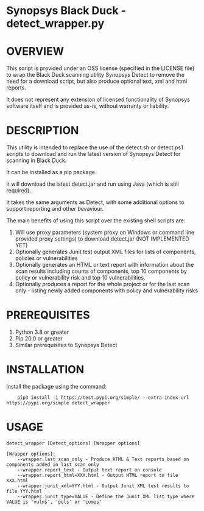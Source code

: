 # Synopsys Black Duck - detect_wrapper.py
# OVERVIEW

This script is provided under an OSS license (specified in the LICENSE file) to wrap the Black Duck scanning utility Synopsys Detect to remove the need for a download script, but also produce optional text, xml and html reports.

It does not represent any extension of licensed functionality of Synopsys software itself and is provided as-is, without warranty or liability.

# DESCRIPTION

This utility is intended to replace the use of the detect.sh or detect.ps1 scripts to download and run the latest version of Synopsys Detect for scanning in Black Duck.

It can be installed as a pip package.

It will download the latest detect.jar and run using Java (which is still required).

It takes the same arguments as Detect, with some additional options to support reporting and other bevaviour.

The main benefits of using this script over the existing shell scripts are:
1. Will use proxy parameters (system proxy on Windows or command line provided proxy settings) to download detect.jar (NOT IMPLEMENTED YET)
1. Optionally generates Junit test output XML files for lists of components, policies or vulnerabilities
1. Optionally generates an HTML or text report with information about the scan results including counts of components, top 10 components by policy or vulnerability risk and top 10 vulnerabilities.
1. Optionally produces a report for the whole project or for the last scan only - listing newly added components with policy and vulnerability risks

# PREREQUISITES

1. Python 3.8 or greater
1. Pip 20.0 or greater
1. Similar prerequisites to Synopsys Detect

# INSTALLATION

Install the package using the command:

        pip3 install -i https://test.pypi.org/simple/ --extra-index-url https://pypi.org/simple detect_wrapper

# USAGE
	
	detect_wrapper [Detect_options] [Wrapper options]
	
    [Wrapper options]:
    	--wrapper.last_scan_only - Produce HTML & Text reports based on components added in last scan only
        --wrapper.report_text - Output text report on console
        --wrapper.report_html=XXX.html - Output HTML report to file XXX.html
        --wrapper.junit_xml=YYY.html - Output Junit XML test results to file YYY.html
        --wrapper.junit_type=VALUE - Define the Junit XML list type where VALUE is 'vulns', 'pols' or 'comps'

